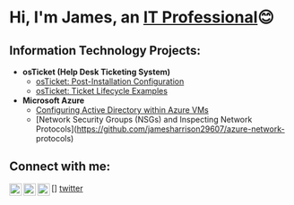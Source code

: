  <h1>Hi, I'm James, an <a href="https://linkedin.com/in/jamesharrison29607">IT Professional</a>😊</h1> 
 
 <h2> Information Technology Projects:</h2> 
 
 - <b>osTicket (Help Desk Ticketing System)</b> 
   - [osTicket: Post-Installation Configuration](httpT//github.com/jamesharrison29607/post-install-config)  
   - [osTicket: Ticket Lifecycle Examples](https://github.com/jamesharrison29607/ticket-lifecycle) 
 - <b>Microsoft Azure</b> 
   - [Configuring Active Directory within Azure VMs](https://github.com/jamesharrison29607/configure-ad)
   - [Network Security Groups (NSGs) and Inspecting Network Protocols](https://github.com/jamesharrison29607/azure-network-                                       protocols) 

 <h2> Connect with me:</h2> 
 
[<img align="left" alt="Josh | Twitter" width="22px" src="https://cdndsdelivr.net/npm/simple-icons@v3ificons/twitter.svg" 
   />] [twitter] 
[<img align="left" alt="Josh | Linkedln" width="22px" src="https://cdn.jsdelivr.net/npm/simple-icons@v3/icons/linkedin.svg"
 />][linkedin] 
[<img align="left" alt="Josh | Instagram" width="22px" src="https://cdndsdelivr.net/npm/simple-icons@v3/icons/instagram.svg"
 />][instagram] 

 
[twitter]: https://twitter.com/Jane
[instagram]: https://www.instagram.com/Jane 
[linkedin]: https://linkedin.com/in/Janel 


